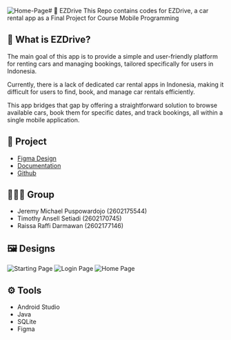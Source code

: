 ![Home-Page](https://github.com/user-attachments/assets/b9b417c9-0d99-4ad2-94d0-40cf9734b9b5)# 🚗 EZDrive
This Repo contains codes for EZDrive, a car rental app as a Final Project for Course Mobile Programming

## 📝 What is EZDrive?
The main goal of this app is to provide a simple and user-friendly platform for renting cars and managing bookings, tailored specifically for users in Indonesia. 

Currently, there is a lack of dedicated car rental apps in Indonesia, making it difficult for users to find, book, and manage car rentals efficiently. 

This app bridges that gap by offering a straightforward solution to browse available cars, book them for specific dates, and track bookings, all within a single mobile application.

## 📂 Project
* [Figma Design](https://www.figma.com/design/V9HOn3YNrZ1i9M8PdD3mP5/Mobprog-Project?node-id=0-1&p=f&t=nMDkZGU8DiWIHGZK-0)
* [Documentation](https://docs.google.com/document/d/1WP_row9iqhcAnnwgdKZa3M26MMykuA3Wu5YglZIKMqM/edit?usp=sharing)
* [Github](https://github.com/raf0411/EZDrive-MOBPROG)

## 🧑‍🤝‍🧑 Group
* Jeremy Michael Puspowardojo (2602175544)
* Timothy Ansell Setiadi (2602170745)
* Raissa Raffi Darmawan (2602177146)

## 🖼️ Designs
![Starting Page](https://i.ibb.co/98rDrQn/Start-Page.png)
![Login Page](https://i.ibb.co/PtB4vSW/Login-Page.png)
![Home Page](https://i.ibb.co/NprqCZ3/Home-Page.png)

## ⚙️ Tools
* Android Studio
* Java
* SQLite
* Figma
